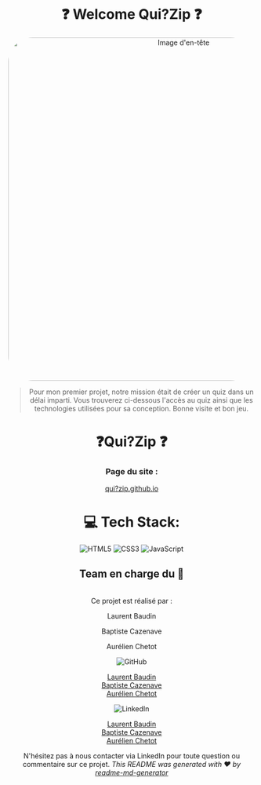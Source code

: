 <div align ="center">
<h1 align="center">❓ Welcome Qui?Zip ❓ </h1>
<p align="center">
  <img width="700" style="border-radius: 50px;"  src="./images/quizip.gif" alt="Image d'en-tête">
</p>

> Pour mon premier projet, notre mission était de créer un quiz dans un délai imparti. Vous trouverez ci-dessous l'accès au quiz ainsi que les technologies utilisées pour sa conception. Bonne visite et bon jeu.

<h1>❓Qui?Zip ❓</h1>

### Page du site :

[qui?zip.github.io](https://aurelienchetot.github.io/Projet-1-Team-3/)

# 💻 Tech Stack:

![HTML5](https://img.shields.io/badge/html5-%23E34F26.svg?style=plastic&logo=html5&logoColor=white) ![CSS3](https://img.shields.io/badge/css3-%231572B6.svg?style=plastic&logo=css3&logoColor=white) ![JavaScript](https://img.shields.io/badge/javascript-%23323330.svg?style=plastic&logo=javascript&logoColor=%23F7DF1E)

## Team en charge du 👤

<br>Ce projet est réalisé par :</br>

<p>Laurent Baudin</p>
<p>Baptiste Cazenave</p>
<p>Aurélien Chetot</p>

![GitHub](https://img.shields.io/badge/GitHub-%23181717.svg?style=plastic&logo=github&logoColor=white)

<p align="center">
  <a href="https://github.com/Laurent-Bauduin">Laurent Baudin</a><br>
  <a href="https://github.com/baptistesss">Baptiste Cazenave</a><br>
  <a href="https://github.com/AurelienChetot">Aurélien Chetot</a>
</p>

![LinkedIn](https://img.shields.io/badge/LinkedIn-%230077B5.svg?style=plastic&logo=linkedin&logoColor=white)

<p align="center">
  <a href="https://www.linkedin.com/in/laurent-bauduin-868601250/">Laurent Baudin</a><br>
  <a href="https://www.linkedin.com/in/baptiste-cazenave-9384b3209/">Baptiste Cazenave</a><br>
  <a href="https://www.linkedin.com/in/aur%C3%A9lien-chetot-6861852b2/">Aurélien Chetot</a>
</p>

N'hésitez pas à nous contacter via LinkedIn pour toute question ou commentaire sur ce projet.
_This README was generated with ❤️ by [readme-md-generator](https://github.com/kefranabg/readme-md-generator)_
